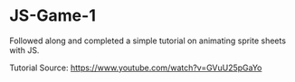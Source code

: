 # JS-Game-1
Followed along and completed a simple tutorial on animating sprite sheets with JS.

Tutorial Source:  https://www.youtube.com/watch?v=GVuU25pGaYo
